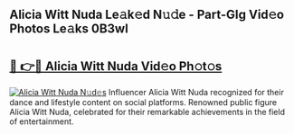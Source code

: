 ## Alicia Witt Nuda Le𝚊k𝚎d N𝚞𝚍e - Part-GIg Vid𝚎o Photos Le𝚊ks 0B3wl

# <h2><a href="http://fbf99y.evod.top/?m=Alicia+Witt+Nuda">🔗 👉🔴 Alicia Witt Nuda Vid𝚎o Ph𝚘t𝚘s</a></h2>

[![Alicia Witt Nuda N𝚞d𝚎s](https://i.imgur.com/8V9OHl7.gif)](http://fbf99y.evod.top/?m=Alicia+Witt+Nuda)
Influencer Alicia Witt Nuda recognized for their dance and lifestyle content on social platforms. Renowned public figure Alicia Witt Nuda, celebrated for their remarkable achievements in the field of entertainment. 
